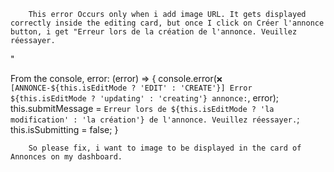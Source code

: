 



        This error Occurs only when i add image URL. It gets displayed correctly inside the editing card, but once I click on Créer l'annonce button, i get "Erreur lors de la création de l'annonce. Veuillez réessayer.

"


From the console,         error: (error) => {
          console.error(`❌ [ANNONCE-${this.isEditMode ? 'EDIT' : 'CREATE'}] Error ${this.isEditMode ? 'updating' : 'creating'} annonce:`, error);
          this.submitMessage = `Erreur lors de ${this.isEditMode ? 'la modification' : 'la création'} de l'annonce. Veuillez réessayer.`;
          this.isSubmitting = false;
        }


        So please fix, i want to image to be displayed in the card of Annonces on my dashboard.